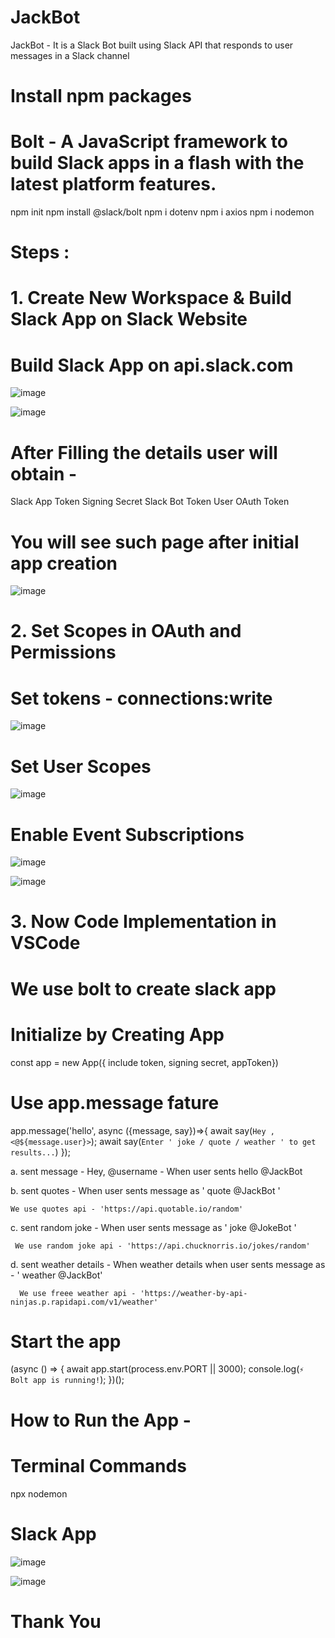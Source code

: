 # JackBot
JackBot - It is a Slack Bot built using Slack API that responds to user messages in a Slack channel

# Install npm packages

# Bolt - A JavaScript framework to build Slack apps in a flash with the latest platform features. 

npm init
npm install @slack/bolt
npm i dotenv
npm i axios
npm i nodemon

# Steps :

# 1. Create New Workspace & Build Slack App on Slack Website

# Build Slack App on api.slack.com

![image](https://user-images.githubusercontent.com/112248339/230176774-aad9f2b1-262d-432a-9769-a225e285005a.png)

![image](https://user-images.githubusercontent.com/112248339/230177061-38bbdd15-1051-4c7b-9e6d-a22375b53d71.png)

# After Filling the details user will obtain -

Slack App Token
Signing Secret 
Slack Bot Token
User OAuth Token

# You will see such page after initial app creation

![image](https://user-images.githubusercontent.com/112248339/230177716-87caad53-36ae-465e-b2c1-22e6b23e4392.png)


# 2. Set Scopes in OAuth and Permissions

# Set tokens - connections:write

![image](https://user-images.githubusercontent.com/112248339/230178119-0791e933-5cc2-4e59-a156-2c9162378f41.png)

# Set User Scopes 

![image](https://user-images.githubusercontent.com/112248339/230178476-d8557578-2b3e-4989-ad97-9d09e12ab80b.png)

# Enable Event Subscriptions

![image](https://user-images.githubusercontent.com/112248339/230178823-f5ebd796-3022-44a3-b7a1-4e0a78907d46.png)

![image](https://user-images.githubusercontent.com/112248339/230178956-ff7b0771-eb65-4fa4-a03b-093d89eb8b3c.png)

# 3. Now Code Implementation in VSCode

# We use bolt to create slack app

# Initialize by Creating App

const app = new App({
 include token, signing secret, appToken})
 
# Use app.message fature

app.message('hello', async ({message, say})=>{
  await say(`Hey , <@${message.user}>`);
  await say(`Enter ' joke / quote / weather ' to get results...`)
});

  a. sent message - Hey, @username - When user sents hello @JackBot
  
  b. sent quotes - When user sents message as ' quote @JackBot '
  
    We use quotes api - 'https://api.quotable.io/random'
  
  c. sent random joke - When user sents message as ' joke @JokeBot '
     
     We use random joke api - 'https://api.chucknorris.io/jokes/random'
     
   d. sent weather details - When weather details when user sents message as - ' weather @JackBot'
   
      We use freee weather api - 'https://weather-by-api-ninjas.p.rapidapi.com/v1/weather'
      
    
# Start the app

(async () => {
    await app.start(process.env.PORT || 3000);
    console.log(`⚡️ Bolt app is running!`);
})();

# How to Run the App -

# Terminal Commands

npx nodemon

# Slack App

![image](https://user-images.githubusercontent.com/112248339/230181734-b4b02c00-4367-4edb-a90f-caf3b09d7ba8.png)

![image](https://user-images.githubusercontent.com/112248339/230181823-032dc3bd-75a9-4b37-a902-eab451b880da.png)

# Thank You
